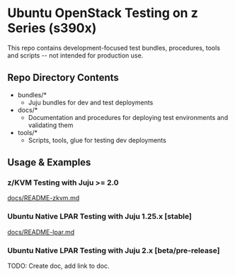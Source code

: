 # Ubuntu OpenStack Testing on z Series (s390x)

This repo contains development-focused test bundles, procedures, tools and scripts -- not intended for production use.


## Repo Directory Contents
* bundles/*
    * Juju bundles for dev and test deployments
* docs/*
    * Documentation and procedures for deploying test environments and validating them
* tools/* 
    * Scripts, tools, glue for testing dev deployments


## Usage & Examples

### z/KVM Testing with Juju >= 2.0
[docs/README-zkvm.md](docs/README-zkvm.md)

### Ubuntu Native LPAR Testing with Juju 1.25.x [stable]
[docs/README-lpar.md](docs/README-lpar.md)

### Ubuntu Native LPAR Testing with Juju 2.x [beta/pre-release]
TODO: Create doc, add link to doc.
